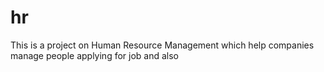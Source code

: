 # hr

This is a project on Human Resource Management which help companies manage people applying for job and also 
